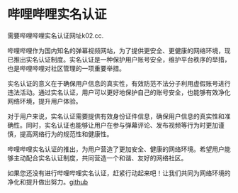 # 哔哩哔哩实名认证

需要哔哩哔哩实名认证网址k02.cc. 

哔哩哔哩作为国内知名的弹幕视频网站，为了提供更安全、更健康的网络环境，现已推出实名认证制度。实名认证是一种保护用户账号安全，维护平台秩序的举措，也是哔哩哔哩对社区管理的一项重要举措。

实名认证的意义在于确保用户信息的真实性，有效防范不法分子利用虚假账号进行违法活动。通过实名认证，用户可以更好地保护自己的账号安全，也能够有效净化网络环境，提升用户体验。

对于用户来说，实名认证需要提供有效身份证件信息，确保用户信息的真实性和准确性。同时，实名认证也能够让用户在参与弹幕评论、发布视频等行为时更加谨慎，提高网络行为的规范性和健康性。

哔哩哔哩实名认证的推出，为用户营造了更加安全、健康的网络环境。希望用户能够主动配合实名认证制度，共同营造一个和谐、友好的网络社区。

如果您还没有进行哔哩哔哩实名认证，赶紧行动起来吧！让我们共同为网络环境的净化和提升做出努力。[github](https://github.com)
